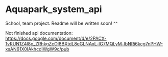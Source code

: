 # Aquapark_system_api

School, team project.
Readme will be written soon! ^^

Not finished api documentation:
https://docs.google.com/document/d/e/2PACX-1vRUN1Z4l8o_ZRhkgZcOI8BXtdL8eGLNAxL-lG7MQLyM-lbNRi6kcg7nPHW-xsAN61X0IAkhcdIWgW9c/pub
